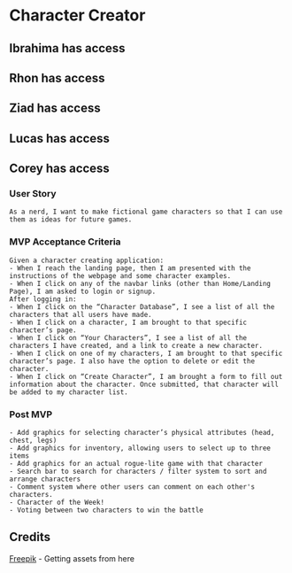 # Character Creator

## Ibrahima has access
## Rhon has access
## Ziad has access
## Lucas has access
## Corey has access 
### User Story
    As a nerd, I want to make fictional game characters so that I can use them as ideas for future games. 

### MVP Acceptance Criteria
    Given a character creating application: 
    - When I reach the landing page, then I am presented with the instructions of the webpage and some character examples. 
    - When I click on any of the navbar links (other than Home/Landing Page), I am asked to login or signup.
    After logging in: 
    - When I click on the “Character Database”, I see a list of all the characters that all users have made. 
    - When I click on a character, I am brought to that specific character’s page. 
    - When I click on “Your Characters”, I see a list of all the characters I have created, and a link to create a new character. 
    - When I click on one of my characters, I am brought to that specific character’s page. I also have the option to delete or edit the character. 
    - When I click on “Create Character”, I am brought a form to fill out information about the character. Once submitted, that character will be added to my character list. 

### Post MVP 
    - Add graphics for selecting character’s physical attributes (head, chest, legs)
    - Add graphics for inventory, allowing users to select up to three items
    - Add graphics for an actual rogue-lite game with that character
    - Search bar to search for characters / filter system to sort and arrange characters
    - Comment system where other users can comment on each other's characters. 
    - Character of the Week! 
    - Voting between two characters to win the battle

## Credits
[Freepik](https://www.freepik.com/) - Getting assets from here
